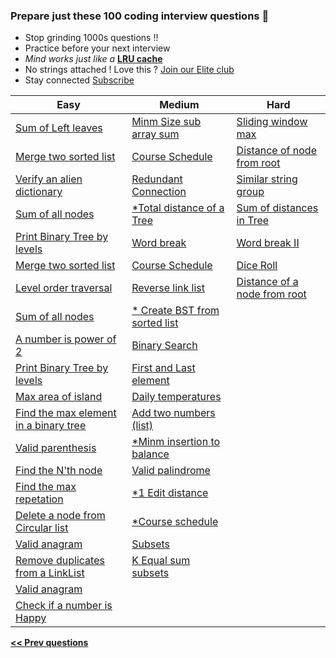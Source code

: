 ### Prepare just these 100 coding interview questions &#x1F4D6;

- Stop grinding 1000s questions !!
- Practice before your next interview
- *Mind works just like a* <a href="/articles/engineering/ds/lru_cache" target="_blank">**LRU cache**</a>
- No strings attached ! Love this ? [Join our Elite club](/publish)
- Stay connected <a href="https://www.youtube.com/c/InterviewDose" target="_blank">Subscribe</a>

<table class="table">
  <thead>
    <tr>
      <th scope="col">Easy</th>
      <th scope="col">Medium</th>
      <th scope="col">Hard</th>
    </tr>
  </thead>
  <tbody>
    <tr>
      <td><a href="https://youtube.com/embed/jZ5Vi2w1WUo" target="_blank">Sum of Left leaves</a></td>
      <td><a href="https://youtube.com/embed/HGnHfU3cHc8" target="_blank">Minm Size sub array sum</a></td>
      <td><a href="https://youtube.com/embed/CynfIgY6Aek" target="_blank">Sliding window max</a></td>
    </tr>
    <tr>
      <td><a href="https://youtube.com/embed/v=9D2V-IUSH0g" target="_blank">Merge two sorted list</a></td>
      <td><a href="https://youtube.com/embed/N4jQQPg1tvA" target="_blank">Course Schedule</a></td>
      <td><a href="https://youtube.com/embed/0EjPBPRLyjE" target="_blank">Distance of node from root</a></td>
    </tr>
    <tr>
      <td><a href="https://youtube.com/embed/i3B5RYe0J0E" target="_blank">Verify an alien dictionary</a></td>
      <td><a href="https://youtube.com/embed/MdI6sXCAiso?start=19" target="_blank">Redundant Connection</a></td>
      <td><a href="https://youtube.com/embed/WuBTG71yOek" target="_blank">Similar string group</a></td>
    </tr>
    <tr>
      <td><a href="https://youtube.com/embed/ThQstg4Ik2E" target="_blank">Sum of all nodes</a></td>
      <td><a href="https://youtube.com/embed/0EjPBPRLyjE?start=4" target="_blank">*Total distance of a Tree</a></td>
      <td><a href="https://youtube.com/embed/_KAjEdomX7M" target="_blank">Sum of distances in Tree</a></td>
    </tr>
    <tr>
      <td><a href="https://youtube.com/embed/0C8nLoIQvfA" target="_blank">Print Binary Tree by levels</a></td>
      <td><a href="https://youtube.com/embed/eDsc4Mce0LQ?start=20" target="_blank">Word break</a></td>
      <td><a href="https://youtube.com/embed/HLOwaCIN3S4" target="_blank">Word break II</a></td>
    </tr>
    <tr>
      <td><a href="https://youtube.com/embed/v=9D2V-IUSH0g" target="_blank">Merge two sorted list</a></td>
      <td><a href="https://youtube.com/embed/N4jQQPg1tvA" target="_blank">Course Schedule</a></td>
      <td><a href="https://youtube.com/embed/F5ylYjN40WY" target="_blank">Dice Roll</a></td>
    </tr>
    <tr>
      <td><a href="https://youtube.com/embed/9hGwYdjcfRU" target="_blank">Level order traversal</a></td>
      <td><a href="https://youtube.com/embed/HmZSrU21lrQ?start=39" target="_blank">Reverse link list</a></td>
      <td><a href="https://youtube.com/embed/W0PTd05dZJQ" target="_blank">Distance of a node from root</a></td>
    </tr>
    <tr>
      <td><a href="https://youtube.com/embed/ThQstg4Ik2E" target="_blank">Sum of all nodes</a></td>
      <td><a href="https://youtube.com/embed/4baFHiSEkgg?end=1704" target="_blank">* Create BST from sorted list</a></td>
    </tr>
    <tr>
      <td><a href="https://youtube.com/embed/17tZD-BIEcI" target="_blank">A number is power of 2</a></td>
      <td>
        <a href="https://youtube.com/embed/I6viYY0mS6I?start=581" target="_blank">Binary Search</a>
        <a href="/articles/engineering/ds/binary_search" style="backgroound">
          <i class="fa-regular fa-note-sticky" style="color: black;"></i>
        </a>
      </td>
    </tr>
    <tr>
      <td><a href="https://youtube.com/embed/0C8nLoIQvfA" target="_blank">Print Binary Tree by levels</a></td>
      <td><a href="https://interviewdose.com/i/articles/engineering/ds/binary_search" target="_blank">First and Last element</a></td>
    </tr>
    <tr>
      <td><a href="https://youtube.com/embed/74Mln2rZO30" target="_blank">Max area of island</a></td>
      <td><a href="https://youtube.com/embed/cQRBzejYzEo" target="_blank">Daily temperatures</a></td>
    </tr>
    <tr>
      <td><a href="https://youtube.com/embed/Wrjg_nKEbzw" target="_blank">Find the max element in a binary tree</a></td>
      <td><a href="https://youtube.com/embed/JcUj2X-gLrA?start=74" target="_blank">Add two numbers (list)</a></td>
    </tr>
    <tr>
      <td>
        <a href="https://youtube.com/embed/VWGk_Mo_gRU" target="_blank">Valid parenthesis</a>
        <a href="/articles/engineering/ds/balanced_brackets" style="backgroound">
          <i class="fa-regular fa-note-sticky" style="color: black;"></i>
        </a>
      </td>
      <td><a href="https://youtube.com/embed/LScsC-C5gvg" target="_blank">*Minm insertion to balance</a></td>
    </tr>
    <tr>
      <td><a href="https://youtube.com/embed/G78_qD2C3Gc" target="_blank">Find the N'th node</a></td>
      <td><a href="https://youtube.com/embed/-dbtvD0GkcE?start=350" target="_blank">Valid palindrome</a></td>
    </tr>
    <tr>
      <td><a href="https://youtube.com/embed/YlIHZNUnwNY" target="_blank">Find the max repetation</a></td>
      <td><a href="https://youtube.com/embed/zb4Mw_FFBaA" target="_blank">*1 Edit distance</a></td>
    </tr>
    <tr>
      <td><a href="https://youtube.com/embed/xeMzm4sWtTs" target="_blank">Delete a node from Circular list</a></td>
      <td><a href="https://youtube.com/embed/N4jQQPg1tvA" target="_blank">*Course schedule</a></td>
    </tr>
    <tr>
      <td><a href="https://youtube.com/embed/4RCk18Y4zZw" target="_blank">Valid anagram</a></td>
      <td><a href="https://youtube.com/embed/-UhqRVFnwOY" target="_blank">Subsets</a></td>
    </tr>
    <tr>
      <td><a href="https://youtube.com/embed/wSqjf01vBZ4" target="_blank">Remove duplicates from a LinkList</a></td>
      <td><a href="https://youtube.com/embed/siNWNRgtlEk" target="_blank">K Equal sum subsets</a></td>
    </tr>
    <tr>
      <td><a href="https://youtube.com/embed/4RCk18Y4zZw" target="_blank">Valid anagram</a></td>
    </tr>
    <td><a href="https://youtube.com/embed/ZTD9Zb2BwC4" target="_blank">Check if a number is Happy</a></td>
  </tbody>
</table>

[**<< Prev questions**](/#questions)
